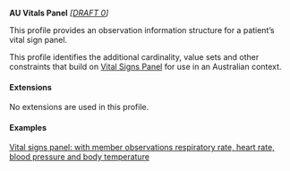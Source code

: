 **AU Vitals Panel** *[[DRAFT 0](guidance.html)]*

This profile provides an observation information structure for a patient’s vital sign panel.

This profile identifies the additional cardinality, value sets and other constraints that build on [Vital Signs Panel](http://hl7.org/fhir/StructureDefinition/vitalspanel) for use in an Australian context. 


#### Extensions

No extensions are used in this profile.


#### Examples

[Vital signs panel: with member observations respiratory rate, heart rate, blood pressure and body temperature](Observation-vitalspanel-example0.html)
